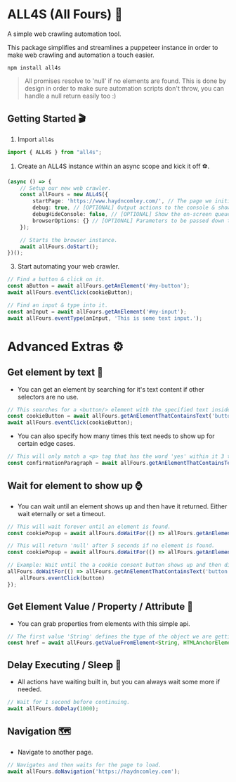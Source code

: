 # ALL4S (All Fours) 🥾
A simple web crawling automation tool.

This package simplifies and streamlines a puppeteer instance in order to make web crawling and automation a touch easier.

```
npm install all4s
```

> All promises resolve to 'null' if no elements are found. This is done by design in order to make sure automation scripts don't throw, you can handle a null return easily too :)


## Getting Started 🎬
1. Import `all4s`
```typescript
import { ALL4S } from "all4s";
```
1. Create an ALL4S instance within an async scope and kick it off ⚽.
```typescript
(async () => {
    // Setup our new web crawler.
    const allFours = new ALL4S({
        startPage: 'https://www.haydncomley.com/', // The page we initially load
        debug: true, // [OPTIONAL] Output actions to the console & show an on-screen event queue when not in 'headless' mode.
        debugHideConsole: false, // [OPTIONAL] Show the on-screen queue but suppress console output
        browserOptions: {} // [OPTIONAL] Parameters to be passed down to puppeteer
    });

    // Starts the browser instance.
    await allFours.doStart();
})();
```
3. Start automating your web crawler.
```typescript
// Find a button & click on it.
const aButton = await allFours.getAnElement('#my-button');
await allFours.eventClick(cookieButton);

// Find an input & type into it.
const anInput = await allFours.getAnElement('#my-input');
await allFours.eventType(anInput, 'This is some text input.');
```

# Advanced Extras ⚙️

## Get element by text 📝
- You can get an element by searching for it's text content if other selectors are no use. 
```typescript
// This searches for a <button/> element with the specified text inside.
const cookieButton = await allFours.getAnElementThatContainsText('button', 'I Accept');
await allFours.eventClick(cookieButton);
```

- You can also specify how many times this text needs to show up for certain edge cases.
```typescript
// This will only match a <p> tag that has the word 'yes' within it 3 times.
const confirmationParagraph = await allFours.getAnElementThatContainsText('p', 'yes', 3);
```

## Wait for element to show up ⌚
- You can wait until an element shows up and then have it returned. Either wait eternally or set a timeout.
```typescript
// This will wait forever until an element is found.
const cookiePopup = await allFours.doWaitFor(() => allFours.getAnElement('#cookie-consent'));
```
```typescript
// This will return 'null' after 5 seconds if no element is found.
const cookiePopup = await allFours.doWaitFor(() => allFours.getAnElement('#cookie-consent'), 5000);
```
```typescript
// Example: Wait until the a cookie consent button shows up and then dismiss it by clicking.
allFours.doWaitFor(() => allFours.getAnElementThatContainsText('button', 'I Accept')).then((button) => {
    allFours.eventClick(button)
});
```

## Get Element Value / Property / Attribute 👗
- You can grab properties from elements with this simple api.
```typescript
// The first value 'String' defines the type of the object we are getting. The second 'HTMLAnchorElement' allows for typed values in our function for typescript but any string is valid.
const href = await allFours.getValueFromElement<String, HTMLAnchorElement>(element, 'href');
```

## Delay Executing / Sleep 🦥
- All actions have waiting built in, but you can always wait some more if needed.
```typescript
// Wait for 1 second before continuing.
await allFours.doDelay(1000);
```

## Navigation 🗺
- Navigate to another page.
```typescript
// Navigates and then waits for the page to load.
await allFours.doNavigation('https://haydncomley.com');
```